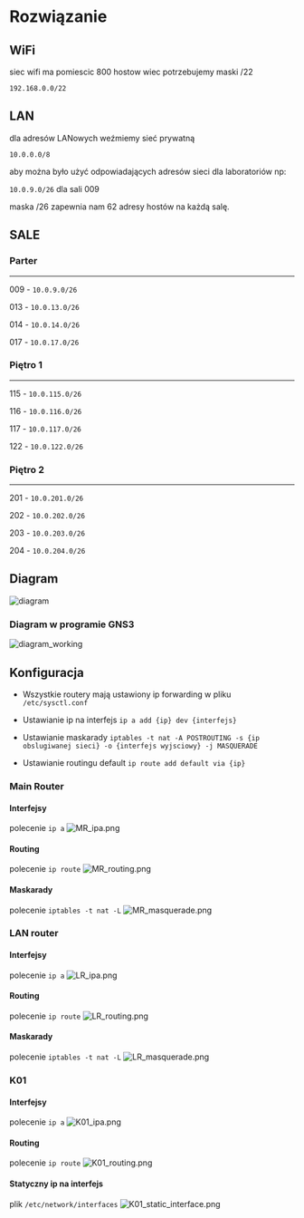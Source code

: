 # Rozwiązanie
## WiFi

siec wifi ma pomiescic 800 hostow wiec potrzebujemy maski /22

`192.168.0.0/22`

## LAN
dla adresów LANowych weźmiemy sieć prywatną 

`10.0.0.0/8`

aby można było użyć odpowiadających adresów sieci dla laboratoriów np:

`10.0.9.0/26` dla sali 009

maska /26 zapewnia nam 62 adresy hostów na każdą salę.

## SALE
### Parter
---
009 - `10.0.9.0/26`

013 - `10.0.13.0/26`

014 - `10.0.14.0/26`

017 - `10.0.17.0/26`
### Piętro 1
---
115 - `10.0.115.0/26`

116 - `10.0.116.0/26`

117 - `10.0.117.0/26`

122 - `10.0.122.0/26`
### Piętro 2
---
201 - `10.0.201.0/26`

202 - `10.0.202.0/26`

203 - `10.0.203.0/26`

204 - `10.0.204.0/26`

## Diagram
![diagram](diagram.png)

### Diagram w programie GNS3
![diagram_working](diagram_working.png)



## Konfiguracja
* Wszystkie routery mają ustawiony ip forwarding w pliku `/etc/sysctl.conf`

* Ustawianie ip na interfejs `ip a add {ip} dev {interfejs}`
* Ustawianie maskarady `iptables -t nat -A POSTROUTING -s {ip obslugiwanej sieci} -o {interfejs wyjsciowy} -j MASQUERADE`
* Ustawianie routingu default `ip route add default via {ip}`


### Main Router
#### Interfejsy
polecenie `ip a`
![MR_ipa.png](MR_ipa.png)

#### Routing
polecenie `ip route`
![MR_routing.png](MR_routing.png)
#### Maskarady
polecenie `iptables -t nat -L`
![MR_masquerade.png](MR_masquerade.png)

### LAN router
#### Interfejsy
polecenie `ip a`
![LR_ipa.png](LR_ipa.png)

#### Routing
polecenie `ip route`
![LR_routing.png](LR_routing.png)
#### Maskarady
polecenie `iptables -t nat -L`
![LR_masquerade.png](LR_masquerade.png)

### K01
#### Interfejsy
polecenie `ip a`
![K01_ipa.png](K01_ipa.png)

#### Routing
polecenie `ip route`
![K01_routing.png](K01_routing.png)
#### Statyczny ip na interfejs
plik `/etc/network/interfaces`
![K01_static_interface.png](K01_static_interface.png)